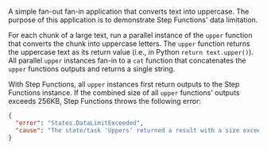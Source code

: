 A simple fan-out fan-in application that converts text into uppercase. The
purpose of this application is to demonstrate Step Functions' data limitation.

For each chunk of a large text, run a parallel instance of the `upper`
function that converts the chunk into uppercase letters. The `upper` function
returns the uppercase text as its return value (i.e., in Python `return
text.upper()`). All parallel `upper` instances fan-in to a `cat` function that
concatenates the `upper` functions outputs and returns a single string.

With Step Functions, all `upper` instances first return outputs to the Step
Functions instance. If the combined size of all `upper` functions' outputs
exceeds 256KB, Step Functions throws the following error:

```json
{
  "error": "States.DataLimitExceeded",
  "cause": "The state/task 'Uppers' returned a result with a size exceeding the maximum number of bytes service limit."
}
```

